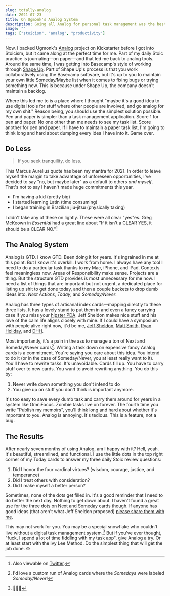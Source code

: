 ```yaml
---
slug: totally-analog
date: 2021-07-23
title: On Ugmonk's Analog System
description: Going all Analog for personal task management was the best choice I've ever made regarding productivity.
image: ""
tags: ["stoicism", "analog", "productivity"]
---
```


Now, I backed Ugmonk's [Analog][] project on Kickstarter before I got into Stoicism, but it came along at the perfect time for me. Part of my daily Stoic practice is journaling—on paper—and that led me back to analog tools. Around the same time, I was getting into Basecamp's style of working through [Shape Up][]. Part of Shape Up's process is that you work collaboratively using the Basecamp software, but it's up to you to maintain your own little Someday/Maybe list when it comes to fixing bugs or trying something new. This is because under Shape Up, the company doesn't maintain a backlog.

Where this led me to is a place where I thought "maybe it's a good idea to use digital tools for stuff where other people are involved, and go analog for my own shit." Reason being, you should use the simplest solution possible. Pen and paper is simpler than a task management application. Score 1 for pen and paper. No one other than me needs to see my task list. Score another for pen and paper. If I have to maintain a paper task list, I'm going to think long and hard about dumping every idea I have into it. Game over.

## Do Less

> If you seek tranquility, do less.

This Marcus Aurelius quote has been my mantra for 2021. In order to leave myself the margin to take advantage of unforeseen opportunities, I've decided to say "no, but maybe later" as a default to others _and myself_. That's not to say I haven't made huge commitments this year.

- I'm having a kid (pretty big)
- I started learning Latin (time consuming)
- I began training in Brazilian jiu-jitsu (physically taxing)

I didn't take any of these on lightly. These were all clear "yes"es. Greg McKeown in _Essential_ had a great line about "If it isn't a CLEAR YES, it should be a CLEAR NO."[^1]

## The Analog System

Analog is GTD. I know GTD. Been doing it for years. It's ingrained in me at this point. But I know it's overkill. I work from home. I always have any tool I need to do a particular task thanks to my Mac, iPhone, and iPad. Contexts feel meaningless now. Areas of Responsibility make sense. Projects are a thing. But the structure GTD provides is most unnecessary for me now. I need a list of things that are important but not urgent, a dedicated place for listing up shit to get done today, and then a couple buckets to drop dumb ideas into. _Next Actions_, _Today_, and _Someday/Never_.

Analog has three types of artisanal index cards—mapping directly to these three lists. It has a lovely stand to put them in and even a fancy carrying case if you miss your [hipster PDA][]. Jeff Sheldon makes nice stuff and his love of the calm life aligns closely with mine. If I could have a symposium with people alive right now, it'd be me, [Jeff Sheldon][], [Matt Smith][], [Ryan Holiday][], and [DHH][].

Most importantly, it's a pain in the ass to manage a ton of Next and Someday/Never cards[^2]. Writing a task down on expensive fancy Analog cards is a commitment. You're saying you care about this idea. You intend to do it (or in the case of Someday/Never, you at least really want to it). You'll have to rewrite tasks. It's unavoidable. Cards fill up. You have to carry stuff over to new cards. You want to avoid rewriting anything. You do this by:

1. Never write down something you don't intend to do
2. You give up on stuff you don't think is important anymore.

It's too easy to save every dumb task and carry them around for years in a system like OmniFocus. Zombie tasks live on forever. The fourth time you write "Publish my memoirs", you'll think long and hard about whether it's important to you. Analog is annoying. It's tedious. This is a feature, not a bug.

## The Results

After nearly seven months of using Analog, am I happy with it? Hell, yeah. It's beautiful, streamlined, and functional. I use the little dots in the top right corner of my Today cards to answer my three daily Stoic review questions:

1. Did I honor the four cardinal virtues? (wisdom, courage, justice, and temperance)
2. Did I treat others with consideration?
3. Did I make myself a better person?

Sometimes, none of the dots get filled in. It's a good reminder that I need to do better the next day. Nothing to get down about. I haven't found a great use for the three dots on Next and Someday cards though. If anyone has good ideas (that aren't what Jeff Sheldon proposed) [please share them with me](mailto:hey@blp.is).

This may not work for you. You may be a special snowflake who couldn't live without a digital task management system.[^3] But if you've ever thought, "fuck, I spend a lot of time fiddling with my task app", give Analog a try. Or at least start with the Ivy Lee Method. Do the simplest thing that will get the job done. ☮️

[analog]: https://ugmonk.com/pages/analog
[shape up]: https://basecamp.com/shapeup
[hipster pda]: https://www.43folders.com/2004/09/03/introducing-the-hipster-pda
[jeff sheldon]: https://ugmonk.com/pages/about
[matt smith]: http://mds.is/
[ryan holiday]: https://dailystoic.com/
[dhh]: https://world.hey.com/dhh

[^1]: Also viewable on [Twitter](https://twitter.com/GregoryMcKeown/status/1002627864339144709?s=20).
[^2]: I'd love a custom run of Analog cards where the _Somedays_ were labeled _Someday/Never_!
[^3]: 🤷🏻‍♂️
